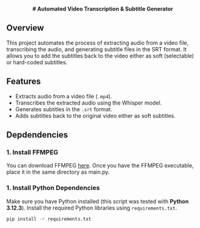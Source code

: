 <p align="center">
  <strong># Automated Video Transcription & Subtitle Generator</strong>
</p>

## Overview
This project automates the process of extracting audio from a video file, transcribing the audio, and generating subtitle files in the SRT format. It allows you to add the subtitles back to the video either as soft (selectable) or hard-coded subtitles.

## Features
- Extracts audio from a video file (`.mp4`).
- Transcribes the extracted audio using the Whisper model.
- Generates subtitles in the `.srt` format.
- Adds subtitles back to the original video either as soft subtitles.

## Depdendencies

### 1. Install FFMPEG

You can download FFMPEG [here](https://www.ffmpeg.org/download.html). Once you have the FFMPEG executable, place it in the same directory as main.py.

### 1. Install Python Dependencies

Make sure you have Python installed (this script was tested with **Python 3.12.3**). Install the required Python libraries using `requirements.txt`.

```bash
pip install -r requirements.txt
